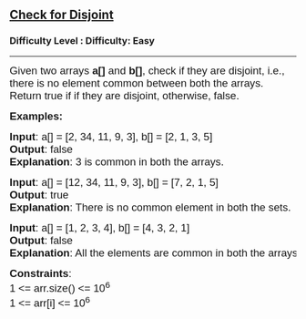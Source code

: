 <h2><a href="https://www.geeksforgeeks.org/problems/check-for-disjoint-sets-or-arrays/1?itm_source=geeksforgeeks&itm_medium=article&itm_campaign=practice_card">Check for Disjoint</a></h2><h3>Difficulty Level : Difficulty: Easy</h3><hr><div class="problems_problem_content__Xm_eO"><p><span style="font-family: arial, helvetica, sans-serif; font-size: 14pt;">Given two arrays <strong>a[]</strong> and <strong>b[]</strong>, check if they are disjoint, i.e., there is no element common between both the arrays. Return true if if they are disjoint, otherwise, false.</span></p>
<p><span style="font-family: arial, helvetica, sans-serif; font-size: 14pt;"><strong>Examples:</strong></span></p>
<pre><span style="font-family: arial, helvetica, sans-serif; font-size: 14pt;"><strong>Input</strong>: a[] = [2, 34, 11, 9, 3], b[] = [2, 1, 3, 5]</span><br><span style="font-family: arial, helvetica, sans-serif; font-size: 14pt;"><strong>Output</strong>: false</span><br><span style="font-family: arial, helvetica, sans-serif; font-size: 14pt;"><strong>Explanation</strong>: 3 is common in both the arrays.</span></pre>
<pre><span style="font-family: arial, helvetica, sans-serif; font-size: 14pt;"><strong>Input</strong>: a[] = [12, 34, 11, 9, 3], b[] = [7, 2, 1, 5]</span><br><span style="font-family: arial, helvetica, sans-serif; font-size: 14pt;"><strong>Output</strong>: true </span><br><span style="font-family: arial, helvetica, sans-serif; font-size: 14pt;"><strong>Explanation</strong>: There is no common element in both the sets.</span></pre>
<pre><span style="font-family: arial, helvetica, sans-serif; font-size: 14pt;"><strong>Input</strong>: a[] = [1, 2, 3, 4], b[] = [4, 3, 2, 1]</span><br><span style="font-family: arial, helvetica, sans-serif; font-size: 14pt;"><strong>Output</strong>: false</span><br><span style="font-family: arial, helvetica, sans-serif; font-size: 14pt;"><strong>Explanation</strong>: All the elements are common in both the arrays.</span></pre>
<p><span style="font-family: arial, helvetica, sans-serif; font-size: 14pt;"><strong>Constraints</strong>:<br>1 &lt;= arr.size() &lt;= 10<sup>6<br></sup>1 &lt;= arr[i] &lt;= 10<sup>6</sup><sup><br></sup></span></p></div>